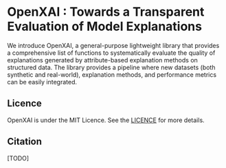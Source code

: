 
# OpenXAI : Towards a Transparent Evaluation of Model Explanations

We introduce OpenXAI, a general-purpose lightweight library that provides a comprehensive list of functions to systematically evaluate the quality of explanations generated by attribute-based explanation methods on structured data. The library provides a pipeline where new datasets (both synthetic and real-world), explanation methods, and performance metrics can be easily integrated.



## Licence

OpenXAI is under the MIT Licence. See the [LICENCE]() for more details.

## Citation

[TODO]
